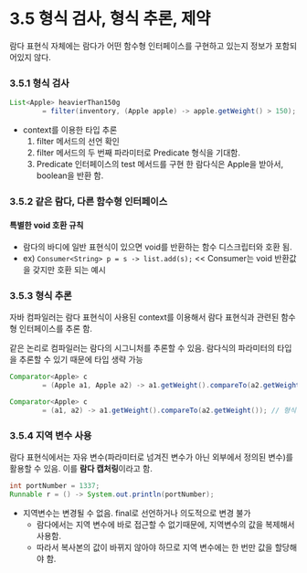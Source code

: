 # 3.5 형식 검사, 형식 추론, 제약

람다 표현식 자체에는 람다가 어떤 함수형 인터페이스를 구현하고 있는지 정보가 포함되어있지 않다.

### 3.5.1 형식 검사

```java
List<Apple> heavierThan150g 
        = filter(inventory, (Apple apple) -> apple.getWeight() > 150);
```

- context를 이용한 타입 추론
  1. filter 메서드의 선언 확인
  2. filter 메서드의 두 번째 파라미터로 Predicate 형식을 기대함.
  3. Predicate 인터페이스의 test 메서드를 구현 한 람다식은 Apple을 받아서, boolean을 반환 함.
  

### 3.5.2 같은 람다, 다른 함수형 인터페이스

#### 특별한 void 호환 규칙

- 람다의 바디에 일반 표현식이 있으면 void를 반환하는 함수 디스크립터와 호환 됨.
- ex) ```Consumer<String> p = s -> list.add(s);``` << Consumer는 void 반환값을 갖지만 호환 되는 예시

### 3.5.3 형식 추론

자바 컴파일러는 람다 표현식이 사용된 context를 이용해서 람다 표현식과 관련된 함수형 인터페이스를 추론 함.

같은 논리로 컴파일러는 람다의 시그니처를 추론할 수 있음. 람다식의 파라미터의 타입을 추론할 수 있기 때문에 타입 생략 가능

```java
Comparator<Apple> c 
        = (Apple a1, Apple a2) -> a1.getWeight().compareTo(a2.getWeight());

Comparator<Apple> c
        = (a1, a2) -> a1.getWeight().compareTo(a2.getWeight()); // 형식 추론
```

### 3.5.4 지역 변수 사용

람다 표현식에서는 자유 변수(파라미터로 넘겨진 변수가 아닌 외부에서 정의된 변수)를 활용할 수 있음. 이를 <b>람다 캡처링</b>이라고 함.

```java
int portNumber = 1337;
Runnable r = () -> System.out.println(portNumber);
```

* 지역변수는 변경될 수 없음. final로 선언하거나 의도적으로 변경 불가
  - 람다에서는 지역 변수에 바로 접근할 수 없기때문에, 지역변수의 값을 복제해서 사용함.
  - 따라서 복사본의 값이 바뀌지 않아야 하므로 지역 변수에는 한 번만 값을 할당해야 함.




